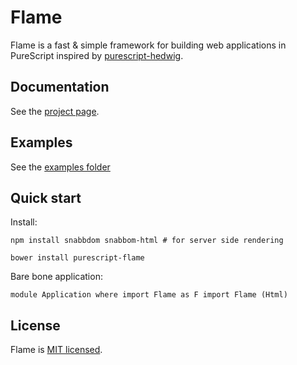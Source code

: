 # Flame

Flame is a fast & simple framework for building web applications in PureScript inspired by [purescript-hedwig](https://github.com/utkarshkukreti/purescript-hedwig).

## Documentation

See the [project page](https://purescript-flame.github.io).

## Examples

See the [examples folder](/examples)

## Quick start

Install:

`npm install snabbdom snabbom-html # for server side rendering`

`bower install purescript-flame`

Bare bone application:

`module Application where
import Flame as F
import Flame (Html)
`

## License

Flame is [MIT licensed](LICENSE).

